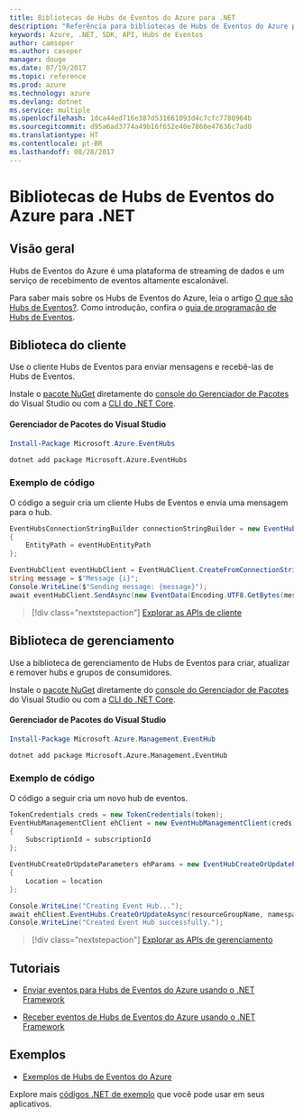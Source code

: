 ```yaml
---
title: Bibliotecas de Hubs de Eventos do Azure para .NET
description: "Referência para bibliotecas de Hubs de Eventos do Azure para .NET"
keywords: Azure, .NET, SDK, API, Hubs de Eventos
author: camsoper
ms.author: casoper
manager: douge
ms.date: 07/19/2017
ms.topic: reference
ms.prod: azure
ms.technology: azure
ms.devlang: dotnet
ms.service: multiple
ms.openlocfilehash: 1dca44ed716e387d531661093d4c7cfc7780964b
ms.sourcegitcommit: d95a6ad3774a49b16f652e40e7860e47636c7ad0
ms.translationtype: HT
ms.contentlocale: pt-BR
ms.lasthandoff: 08/28/2017
---
```

# <a name="azure-event-hubs-libraries-for-net"></a>Bibliotecas de Hubs de Eventos do Azure para .NET

## <a name="overview"></a>Visão geral

Hubs de Eventos do Azure é uma plataforma de streaming de dados e um serviço de recebimento de eventos altamente escalonável.

Para saber mais sobre os Hubs de Eventos do Azure, leia o artigo [O que são Hubs de Eventos?](/azure/event-hubs/event-hubs-what-is-event-hubs).  Como introdução, confira o [guia de programação de Hubs de Eventos](/azure/event-hubs/event-hubs-programming-guide).

## <a name="client-library"></a>Biblioteca do cliente

Use o cliente Hubs de Eventos para enviar mensagens e recebê-las de Hubs de Eventos.

Instale o [pacote NuGet](https://www.nuget.org/packages/Microsoft.Azure.EventHubs) diretamente do [console do Gerenciador de Pacotes][PackageManager] do Visual Studio ou com a [CLI do .NET Core][DotNetCLI].

#### <a name="visual-studio-package-manager"></a>Gerenciador de Pacotes do Visual Studio

```powershell
Install-Package Microsoft.Azure.EventHubs
```

```bash
dotnet add package Microsoft.Azure.EventHubs
```

### <a name="code-example"></a>Exemplo de código

O código a seguir cria um cliente Hubs de Eventos e envia uma mensagem para o hub.

```csharp
EventHubsConnectionStringBuilder connectionStringBuilder = new EventHubsConnectionStringBuilder(eventHubConnectionString)
{
    EntityPath = eventHubEntityPath
};

EventHubClient eventHubClient = EventHubClient.CreateFromConnectionString(connectionStringBuilder.ToString());
string message = $"Message {i}";
Console.WriteLine($"Sending message: {message}");
await eventHubClient.SendAsync(new EventData(Encoding.UTF8.GetBytes(message)));
```

> [!div class="nextstepaction"]
> [Explorar as APIs de cliente](/dotnet/api/overview/azure/eventhub/client)

## <a name="management-library"></a>Biblioteca de gerenciamento

Use a biblioteca de gerenciamento de Hubs de Eventos para criar, atualizar e remover hubs e grupos de consumidores.

Instale o [pacote NuGet](https://www.nuget.org/packages/Microsoft.Azure.Management.EventHub) diretamente do [console do Gerenciador de Pacotes][PackageManager] do Visual Studio ou com a [CLI do .NET Core][DotNetCLI].

#### <a name="visual-studio-package-manager"></a>Gerenciador de Pacotes do Visual Studio

```powershell
Install-Package Microsoft.Azure.Management.EventHub
```

```bash
dotnet add package Microsoft.Azure.Management.EventHub
```

### <a name="code-example"></a>Exemplo de código

O código a seguir cria um novo hub de eventos.

```csharp
TokenCredentials creds = new TokenCredentials(token);
EventHubManagementClient ehClient = new EventHubManagementClient(creds)
{
    SubscriptionId = subscriptionId
};

EventHubCreateOrUpdateParameters ehParams = new EventHubCreateOrUpdateParameters()
{
    Location = location
};

Console.WriteLine("Creating Event Hub...");
await ehClient.EventHubs.CreateOrUpdateAsync(resourceGroupName, namespaceName, EventHubName, ehParams);
Console.WriteLine("Created Event Hub successfully.");
```

> [!div class="nextstepaction"]
> [Explorar as APIs de gerenciamento](/dotnet/api/overview/azure/eventhub/management)

## <a name="tutorials"></a>Tutoriais

* [Enviar eventos para Hubs de Eventos do Azure usando o .NET Framework](/azure/event-hubs/event-hubs-dotnet-framework-getstarted-send)

* [Receber eventos de Hubs de Eventos do Azure usando o .NET Framework](/azure/event-hubs/event-hubs-dotnet-framework-getstarted-receive-eph)

## <a name="samples"></a>Exemplos

* [Exemplos de Hubs de Eventos do Azure](https://github.com/Azure/azure-event-hubs/tree/master/samples)

Explore mais [códigos .NET de exemplo](https://azure.microsoft.com/resources/samples/?platform=dotnet) que você pode usar em seus aplicativos.

[PackageManager]: https://docs.microsoft.com/nuget/tools/package-manager-console
[DotNetCLI]: https://docs.microsoft.com/dotnet/core/tools/dotnet-add-package

